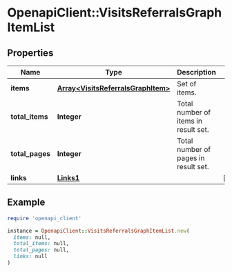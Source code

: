# OpenapiClient::VisitsReferralsGraphItemList

## Properties

| Name | Type | Description | Notes |
| ---- | ---- | ----------- | ----- |
| **items** | [**Array&lt;VisitsReferralsGraphItem&gt;**](VisitsReferralsGraphItem.md) | Set of items. |  |
| **total_items** | **Integer** | Total number of items in result set. |  |
| **total_pages** | **Integer** | Total number of pages in result set. |  |
| **links** | [**Links1**](Links1.md) |  | [optional] |

## Example

```ruby
require 'openapi_client'

instance = OpenapiClient::VisitsReferralsGraphItemList.new(
  items: null,
  total_items: null,
  total_pages: null,
  links: null
)
```

